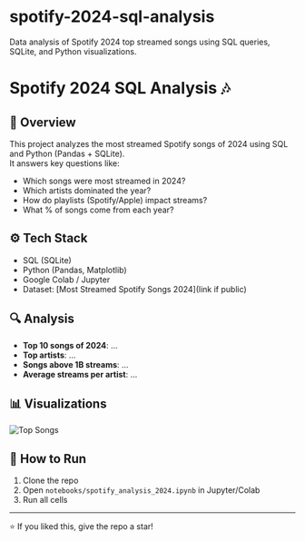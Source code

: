 # spotify-2024-sql-analysis
Data analysis of Spotify 2024 top streamed songs using SQL queries, SQLite, and Python visualizations.
# Spotify 2024 SQL Analysis 🎶

## 📌 Overview
This project analyzes the most streamed Spotify songs of 2024 using SQL and Python (Pandas + SQLite).  
It answers key questions like:
- Which songs were most streamed in 2024?
- Which artists dominated the year?
- How do playlists (Spotify/Apple) impact streams?
- What % of songs come from each year?

## ⚙️ Tech Stack
- SQL (SQLite)
- Python (Pandas, Matplotlib)
- Google Colab / Jupyter
- Dataset: [Most Streamed Spotify Songs 2024](link if public)

## 🔍 Analysis
- **Top 10 songs of 2024**: …  
- **Top artists**: …  
- **Songs above 1B streams**: …  
- **Average streams per artist**: …

## 📊 Visualizations
![Top Songs](charts/top10_songs.png)

## 🚀 How to Run
1. Clone the repo
2. Open `notebooks/spotify_analysis_2024.ipynb` in Jupyter/Colab
3. Run all cells

---
⭐ If you liked this, give the repo a star!
